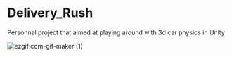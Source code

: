 # Delivery_Rush
Personnal project that aimed at playing around with 3d car physics in Unity


![ezgif com-gif-maker (1)](https://github.com/Totoleader/Delivery_Rush/assets/94491658/a085a953-ae9e-4d99-9f12-d007401d7ef8)

